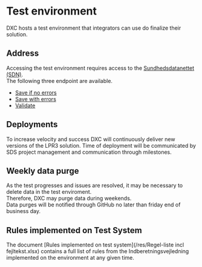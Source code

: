 # Test environment
DXC hosts a test environment that integrators can use do finalize their solution.

## Address
Accessing the test environment requires access to the [Sundhedsdatanettet (SDN)](https://www.medcom.dk/opslag/support).  
The following three endpoint are available.

 * [Save if no errors](https://lprws-test.sds.dsdn.dk/cda-ws/DocumentRepository_Service/PatientHealthcareSaveIfNoErrorsReportingService)
 * [Save with errors](https://lprws-test.sds.dsdn.dk/cda-ws/DocumentRepository_Service/PatientHealthcareReportingService)
 * [Validate](https://lprws-test.sds.dsdn.dk/cda-ws/DocumentRepository_Service/PatientHealthcareValidateReportingService)

## Deployments
To increase velocity and success DXC will continuously deliver new versions of the LPR3 solution. Time of deployment will be communicated by SDS project management and communication through milestones.

## Weekly data purge
As the test progresses and issues are resolved, it may be necessary to delete data in the test enviroment.  
Therefore, DXC may purge data during weekends.  
Data purges will be notified through GitHub no later than friday end of business day.

## Rules implemented on Test System
The document [Rules implemented on test system](/res/Regel-liste incl fejltekst.xlsx) contains a full list of rules from the Indberetningsvejledning implemented on the environment at any given time.

